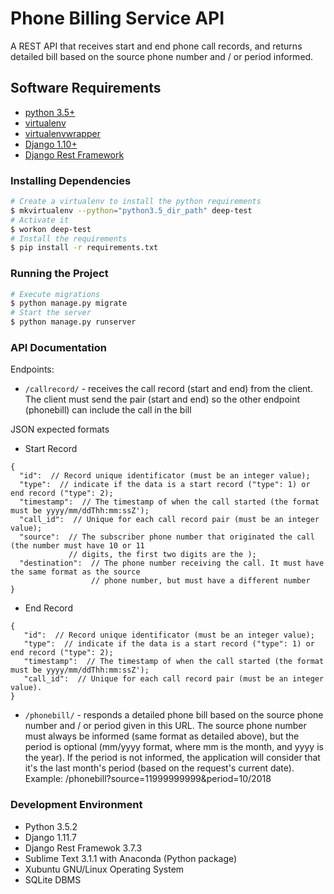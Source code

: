 # Phone Billing Service API

A REST API that receives start and end phone call records, and returns detailed bill based on the source phone number and / or period informed.


## Software Requirements

- [python 3.5+](https://www.python.org/)
- [virtualenv](https://virtualenv.pypa.io/en/stable/)
- [virtualenvwrapper](https://virtualenvwrapper.readthedocs.io/en/latest/)
- [Django 1.10+](https://www.djangoproject.com/download/)
- [Django Rest Framework](http://www.django-rest-framework.org/#installation)


### Installing Dependencies

```bash
# Create a virtualenv to install the python requirements
$ mkvirtualenv --python="python3.5_dir_path" deep-test
# Activate it
$ workon deep-test
# Install the requirements
$ pip install -r requirements.txt
```

### Running the Project

```bash
# Execute migrations
$ python manage.py migrate
# Start the server
$ python manage.py runserver

```

### API Documentation

Endpoints:

 - `/callrecord/` - receives the call record (start and end) from the client. The client must send the pair (start and end) so the other endpoint (phonebill) can include the call in the bill

JSON expected formats

- Start Record
```
{
  "id":  // Record unique identificator (must be an integer value);
  "type":  // indicate if the data is a start record ("type": 1) or end record ("type": 2);
  "timestamp":  // The timestamp of when the call started (the format must be yyyy/mm/ddThh:mm:ssZ');
  "call_id":  // Unique for each call record pair (must be an integer value);
  "source":  // The subscriber phone number that originated the call (the number must have 10 or 11
             // digits, the first two digits are the );
  "destination":  // The phone number receiving the call. It must have the same format as the source
                  // phone number, but must have a different number
}
```

- End Record
```
{
   "id":  // Record unique identificator (must be an integer value);
   "type":  // indicate if the data is a start record ("type": 1) or end record ("type": 2);
   "timestamp":  // The timestamp of when the call started (the format must be yyyy/mm/ddThh:mm:ssZ');
   "call_id":  // Unique for each call record pair (must be an integer value).
}
```

 - `/phonebill/` - responds a detailed phone bill based on the source phone number and / or period given in this URL. The source phone number must always be informed (same format as detailed above), but the period is optional (mm/yyyy format, where mm is the month, and yyyy is the year). If the period is not informed, the application will consider that it's the last month's period (based on the request's current date). Example: /phonebill?source=11999999999&period=10/2018

### Development Environment

- Python 3.5.2
- Django 1.11.7
- Django Rest Framewok 3.7.3
- Sublime Text 3.1.1 with Anaconda (Python package)
- Xubuntu GNU/Linux Operating System
- SQLite DBMS
